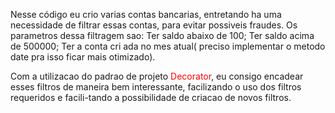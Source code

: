  <div><p>   Nesse código eu crio varias contas bancarias, entretando ha uma necessidade
de filtrar essas contas, para evitar possiveis fraudes. Os parametros dessa filtragem sao: Ter saldo abaixo de 100; Ter saldo acima de 500000; Ter a conta cri
ada no mes atual( preciso implementar o metodo date pra isso ficar mais otimizado).
</p>
<p>
    Com a utilizacao do padrao de projeto <spam style = "color:red">Decorator</spam>, eu consigo encadear esses filtros de maneira bem interessante, facilizando o uso dos filtros requeridos e facili-tando a possibilidade de criacao de novos filtros.
</p>
</div>
